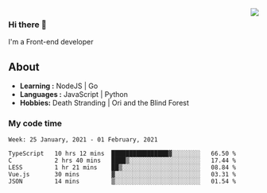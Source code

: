 <img align='right' src="https://github-readme-stats.vercel.app/api?username=strugglebak&show_icons=true">

### Hi there 👋

I'm a Front-end developer

## About

-  **Learning :** NodeJS | Go
-  **Languages :** JavaScript | Python
-  **Hobbies:** Death Stranding | Ori and the Blind Forest

### My code time

<!--START_SECTION:waka-->
```text
Week: 25 January, 2021 - 01 February, 2021

TypeScript   10 hrs 12 mins  ████████████████▓░░░░░░░░   66.50 % 
C            2 hrs 40 mins   ████▒░░░░░░░░░░░░░░░░░░░░   17.44 % 
LESS         1 hr 21 mins    ██▒░░░░░░░░░░░░░░░░░░░░░░   08.84 % 
Vue.js       30 mins         ▓░░░░░░░░░░░░░░░░░░░░░░░░   03.31 % 
JSON         14 mins         ▒░░░░░░░░░░░░░░░░░░░░░░░░   01.54 % 
```
<!--END_SECTION:waka-->
